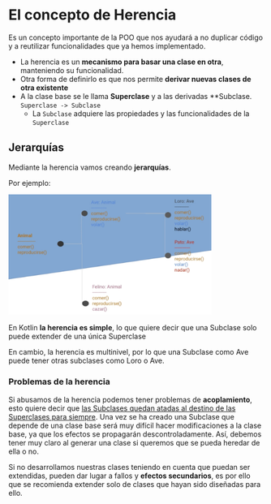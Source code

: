 # El concepto de Herencia

Es un concepto importante de la POO que nos ayudará a no duplicar código y a reutilizar funcionalidades que ya hemos implementado. 

* La herencia es un **mecanismo para basar una clase en otra**, manteniendo su funcionalidad.
* Otra forma de definirlo es que nos permite **derivar nuevas clases de otra existente**
* A la clase base se le llama **Superclase** y a las derivadas **Subclase. `Superclase -> Subclase`
  * La `Subclase` adquiere las propiedades y las funcionalidades de la `Superclase`

## Jerarquías

Mediante la herencia vamos creando **jerarquías**.

Por ejemplo:

<img width="400px" alt="example of inheritance with animals" src="../../images/inheritance.png" title="inheritance" />

En Kotlin **la herencia es simple**, lo que quiere decir que una Subclase solo puede extender de una única Superclase

En cambio, la herencia es multinivel, por lo que una Subclase como Ave puede tener otras subclases como Loro o Ave. 

### Problemas de la herencia

Si abusamos de la herencia podemos tener problemas de **acoplamiento**, esto quiere decir que <u>las Subclases quedan 
atadas al destino de las Superclases para siempre</u>. Una vez se ha creado una Subclase que depende de una clase base 
será muy difícil hacer modificaciones a la clase base, ya que los efectos se propagarán descontroladamente. Así, debemos
tener muy claro al generar una clase si queremos que se pueda heredar de ella o no. 

Si no desarrollamos nuestras clases teniendo en cuenta que puedan ser extendidas, pueden dar lugar a fallos y **efectos 
secundarios**, es por ello que se recomienda extender solo de clases que hayan sido diseñadas para ello. 








